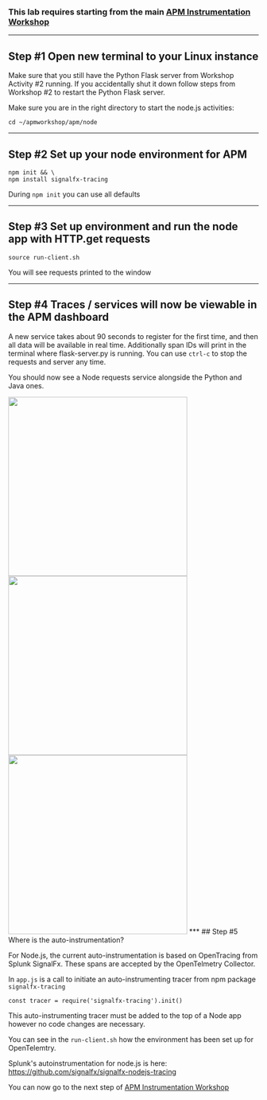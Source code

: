 ### This lab requires starting from the main [APM Instrumentation Workshop](../workshop-steps/3-workshop-labs.md)
***
## Step #1 Open new terminal to your Linux instance 

Make sure that you still have the Python Flask server from Workshop Activity #2 running. If you accidentally shut it down follow steps from Workshop #2 to restart the Python Flask server.

Make sure you are in the right directory to start the node.js activities:  

`cd ~/apmworkshop/apm/node`
***
## Step #2 Set up your node environment for APM

```
npm init && \
npm install signalfx-tracing
```
During `npm init` you can use all defaults
***
## Step #3 Set up environment and run the node app with HTTP.get requests

`source run-client.sh`    

You will see requests printed to the window
***
## Step #4 Traces / services will now be viewable in the APM dashboard

A new service takes about 90 seconds to register for the first time, and then all data will be available in real time.
Additionally span IDs will print in the terminal where flask-server.py is running.
You can use `ctrl-c` to stop the requests and server any time.

You should now see a Node requests service alongside the Python and Java ones.  

<img src="../assets/14-node.png" width="360">  

<img src="../assets/15-nodetraces.png" width="360">  

<img src="../assets/16-nodespans.png" width="360">  
***
## Step #5 Where is the auto-instrumentation?

For Node.js, the current auto-instrumentation is based on OpenTracing from Splunk SignalFx. These spans are accepted by the OpenTelmetry Collector.

In `app.js` is a call to initiate an auto-instrumenting tracer from npm package `signalfx-tracing`

`const tracer = require('signalfx-tracing').init()`

This auto-instrumenting tracer must be added to the top of a Node app however no code changes are necessary.  

You can see in the `run-client.sh` how the environment has been set up for OpenTelemtry.

Splunk's autoinstrumentation for node.js is here: https://github.com/signalfx/signalfx-nodejs-tracing

You can now go to the next step of [APM Instrumentation Workshop](../workshop-steps/3-workshop-labs.md)
